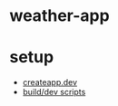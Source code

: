 # weather-app

# setup
- [createapp.dev](https://createapp.dev/webpack/no-library--css--png--postcss--svg--tailwind-css)
- [build/dev scripts](https://levelup.gitconnected.com/setup-tailwind-css-with-webpack-3458be3eb547)